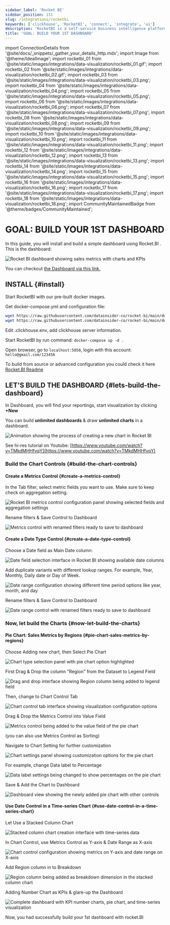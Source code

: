 ```yaml
---
sidebar_label: 'Rocket BI'
sidebar_position: 131
slug: /integrations/rocketbi
keywords: ['clickhouse', 'RocketBI', 'connect', 'integrate', 'ui']
description: 'RocketBI is a self-service business intelligence platform that helps you quickly analyze data, build drag-n-drop visualizations and collaborate with colleagues right on your web browser.'
title: 'GOAL: BUILD YOUR 1ST DASHBOARD'
---
```


import ConnectionDetails from '@site/docs/_snippets/_gather_your_details_http.mdx';
import Image from '@theme/IdealImage';
import rocketbi_01 from '@site/static/images/integrations/data-visualization/rocketbi_01.gif';
import rocketbi_02 from '@site/static/images/integrations/data-visualization/rocketbi_02.gif';
import rocketbi_03 from '@site/static/images/integrations/data-visualization/rocketbi_03.png';
import rocketbi_04 from '@site/static/images/integrations/data-visualization/rocketbi_04.png';
import rocketbi_05 from '@site/static/images/integrations/data-visualization/rocketbi_05.png';
import rocketbi_06 from '@site/static/images/integrations/data-visualization/rocketbi_06.png';
import rocketbi_07 from '@site/static/images/integrations/data-visualization/rocketbi_07.png';
import rocketbi_08 from '@site/static/images/integrations/data-visualization/rocketbi_08.png';
import rocketbi_09 from '@site/static/images/integrations/data-visualization/rocketbi_09.png';
import rocketbi_10 from '@site/static/images/integrations/data-visualization/rocketbi_10.png';
import rocketbi_11 from '@site/static/images/integrations/data-visualization/rocketbi_11.png';
import rocketbi_12 from '@site/static/images/integrations/data-visualization/rocketbi_12.png';
import rocketbi_13 from '@site/static/images/integrations/data-visualization/rocketbi_13.png';
import rocketbi_14 from '@site/static/images/integrations/data-visualization/rocketbi_14.png';
import rocketbi_15 from '@site/static/images/integrations/data-visualization/rocketbi_15.png';
import rocketbi_16 from '@site/static/images/integrations/data-visualization/rocketbi_16.png';
import rocketbi_17 from '@site/static/images/integrations/data-visualization/rocketbi_17.png';
import rocketbi_18 from '@site/static/images/integrations/data-visualization/rocketbi_18.png';
import CommunityMaintainedBadge from '@theme/badges/CommunityMaintained';

# GOAL: BUILD YOUR 1ST DASHBOARD

<CommunityMaintainedBadge/>

In this guide, you will install and build a simple dashboard using Rocket.BI .
This is the dashboard:

<Image size="md" img={rocketbi_01} alt="Rocket BI dashboard showing sales metrics with charts and KPIs" border />
<br/>

You can checkout [the Dashboard via this link.](https://demo.rocket.bi/dashboard/sales-dashboard-7?token=7eecf750-cbde-4c53-8fa8-8b905fec667e)

## INSTALL {#install}

Start RocketBI with our pre-built docker images.

Get docker-compose.yml and configuration file:

```bash
wget https://raw.githubusercontent.com/datainsider-co/rocket-bi/main/docker/docker-compose.yml
wget https://raw.githubusercontent.com/datainsider-co/rocket-bi/main/docker/.clickhouse.env
```
Edit .clickhouse.env, add clickhouse server information.

Start RocketBI by run command: ``` docker-compose up -d . ```

Open browser, go to ```localhost:5050```, login with this account: ```hello@gmail.com/123456```

To build from source or advanced configuration you could check it here [Rocket.BI Readme](https://github.com/datainsider-co/rocket-bi/blob/main/README.md)

## LET'S BUILD THE DASHBOARD {#lets-build-the-dashboard}

In Dashboard, you will find your reportings, start visualization by clicking **+New**

You can build **unlimited dashboards** & draw **unlimited charts** in a dashboard.

<Image size="md" img={rocketbi_02} alt="Animation showing the process of creating a new chart in Rocket BI" border />
<br/>

See hi-res tutorial on Youtube: [https://www.youtube.com/watch?v=TMkdMHHfvqY](https://www.youtube.com/watch?v=TMkdMHHfvqY)

### Build the Chart Controls {#build-the-chart-controls}

#### Create a Metrics Control {#create-a-metrics-control}
In the Tab filter, select metric fields you want to use. Make sure to keep check on aggregation setting.

<Image size="md" img={rocketbi_03} alt="Rocket BI metrics control configuration panel showing selected fields and aggregation settings" border />
<br/>

Rename filters & Save Control to Dashboard

<Image size="md" img={rocketbi_04} alt="Metrics control with renamed filters ready to save to dashboard" border />

#### Create a Date Type Control {#create-a-date-type-control}
Choose a Date field as Main Date column:

<Image size="md" img={rocketbi_05} alt="Date field selection interface in Rocket BI showing available date columns" border />
<br/>

Add duplicate variants with different lookup ranges. For example, Year, Monthly, Daily date or Day of Week.

<Image size="md" img={rocketbi_06} alt="Date range configuration showing different time period options like year, month, and day" border />
<br/>

Rename filters & Save Control to Dashboard

<Image size="md" img={rocketbi_07} alt="Date range control with renamed filters ready to save to dashboard" border />

### Now, let build the Charts {#now-let-build-the-charts}

#### Pie Chart: Sales Metrics by Regions {#pie-chart-sales-metrics-by-regions}
Choose Adding new chart, then Select Pie Chart

<Image size="md" img={rocketbi_08} alt="Chart type selection panel with pie chart option highlighted" border />
<br/>

First Drag & Drop the column "Region" from the Dataset to Legend Field

<Image size="md" img={rocketbi_09} alt="Drag and drop interface showing Region column being added to legend field" border />
<br/>

Then, change to Chart Control Tab

<Image size="md" img={rocketbi_10} alt="Chart control tab interface showing visualization configuration options" border />
<br/>

Drag & Drop the Metrics Control into Value Field

<Image size="md" img={rocketbi_11} alt="Metrics control being added to the value field of the pie chart" border />
<br/>

(you can also use Metrics Control as Sorting)

Navigate to Chart Setting for further customization

<Image size="md" img={rocketbi_12} alt="Chart settings panel showing customization options for the pie chart" border />
<br/>

For example, change Data label to Percentage

<Image size="md" img={rocketbi_13} alt="Data label settings being changed to show percentages on the pie chart" border />
<br/>

Save & Add the Chart to Dashboard

<Image size="md" img={rocketbi_14} alt="Dashboard view showing the newly added pie chart with other controls" border />

#### Use Date Control in a Time-series Chart {#use-date-control-in-a-time-series-chart}
Let Use a Stacked Column Chart

<Image size="md" img={rocketbi_15} alt="Stacked column chart creation interface with time-series data" border />
<br/>

In Chart Control, use Metrics Control as Y-axis & Date Range as X-axis

<Image size="md" img={rocketbi_16} alt="Chart control configuration showing metrics on Y-axis and date range on X-axis" border />
<br/>

Add Region column in to Breakdown

<Image size="md" img={rocketbi_17} alt="Region column being added as breakdown dimension in the stacked column chart" border />
<br/>

Adding Number Chart as KPIs & glare-up the Dashboard

<Image size="md" img={rocketbi_18} alt="Complete dashboard with KPI number charts, pie chart, and time-series visualization" border />
<br/>

Now, you had successfully build your 1st dashboard with rocket.BI
